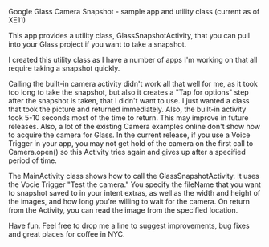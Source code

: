 Google Glass Camera Snapshot - sample app and utility class (current as of XE11) 

This app provides a utility class, GlassSnapshotActivity, that you can pull into your Glass project if you want to take a snapshot.

I created this utility class as I have a number of apps I'm working on that all require taking a snapshot quickly.

Calling the built-in camera activity didn't work all that well for me, as it took too long to take the snapshot, but also it creates a "Tap for options" step after the snapshot is taken, that I didn't want to use. I just wanted a class that took the picture and returned immediately. Also, the built-in activity took 5-10 seconds most of the time to return. This may improve in future releases. Also, a lot of the existing Camera examples online don't show how to acquire the camera for Glass. In the current release, if you use a Voice Trigger in your app, you may not get hold of the camera on the first call to Camera.open() so this Activity tries again and gives up after a specified period of time.

The MainActivity class shows how to call the GlassSnapshotActivity. It uses the Vocie Trigger "Test the camera." You specify the fileName that you want to snapshot saved to in your intent extras, as well as the width and height of the images, and how long you're willing to wait for the camera. On return from the Activity, you can read the image from the specified location.

Have fun. Feel free to drop me a line to suggest improvements, bug fixes and great places for coffee in NYC.

